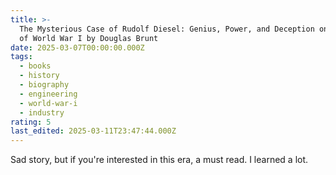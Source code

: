 ```yaml
---
title: >-
  The Mysterious Case of Rudolf Diesel: Genius, Power, and Deception on the Eve
  of World War I by Douglas Brunt
date: 2025-03-07T00:00:00.000Z
tags:
  - books
  - history
  - biography
  - engineering
  - world-war-i
  - industry
rating: 5
last_edited: 2025-03-11T23:47:44.000Z
---
```

Sad story, but if you're interested in this era, a must read. I learned a lot.
